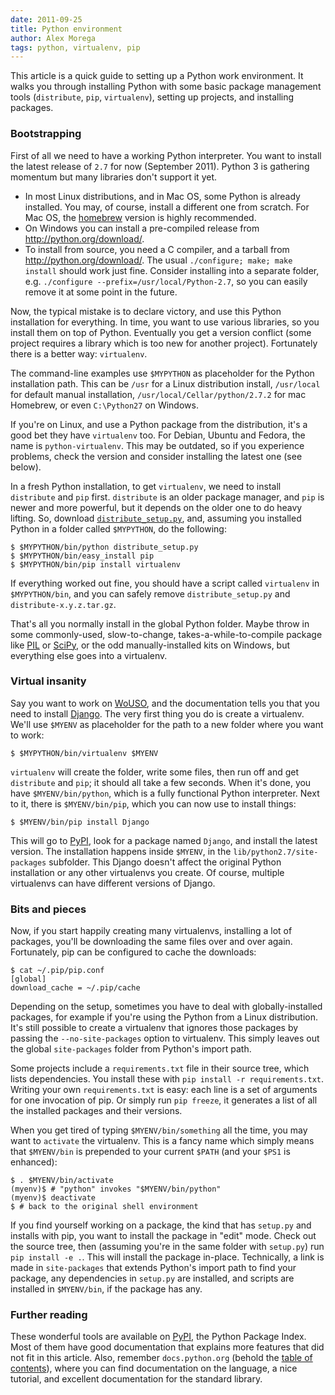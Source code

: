 ```yaml
---
date: 2011-09-25
title: Python environment
author: Alex Morega
tags: python, virtualenv, pip
---
```


This article is a quick guide to setting up a Python work environment.  It
walks you through installing Python with some basic package management tools
(`distribute`, `pip`, `virtualenv`), setting up projects, and installing
packages.

### Bootstrapping

First of all we need to have a working Python interpreter. You want to
install the latest release of `2.7` for now (September 2011). Python 3
is gathering momentum but many libraries don't support it yet.

* In most Linux distributions, and in Mac OS, some Python is
  already installed. You may, of course, install a different one from
  scratch. For Mac OS, the [homebrew][] version is highly recommended.
* On Windows you can install a pre-compiled release from
  <http://python.org/download/>.
* To install from source, you need a C compiler, and a tarball from
  <http://python.org/download/>. The usual `./configure; make; make
  install` should work just fine. Consider installing into a separate
  folder, e.g. `./configure --prefix=/usr/local/Python-2.7`, so you can
  easily remove it at some point in the future.

Now, the typical mistake is to declare victory, and use this Python
installation for everything. In time, you want to use various libraries,
so you install them on top of Python. Eventually you get a version
conflict (some project requires a library which is too new for another
project). Fortunately there is a better way: `virtualenv`.

The command-line examples use `$MYPYTHON` as placeholder for the Python
installation path. This can be `/usr` for a Linux distribution install,
`/usr/local` for default manual installation,
`/usr/local/Cellar/python/2.7.2` for mac Homebrew, or even `C:\Python27`
on Windows.

If you're on Linux, and use a Python package from the distribution, it's
a good bet they have `virtualenv` too. For Debian, Ubuntu and Fedora, the
name is `python-virtualenv`. This may be outdated, so if you experience
problems, check the version and consider installing the latest one (see
below).

In a fresh Python installation, to get `virtualenv`, we need to install
`distribute` and `pip` first. `distribute` is an older package manager,
and `pip` is newer and more powerful, but it depends on the older one to
do heavy lifting. So, download
[`distribute_setup.py`][distribute-setup], and, assuming you installed
Python in a folder called `$MYPYTHON`, do the following:

    $ $MYPYTHON/bin/python distribute_setup.py
    $ $MYPYTHON/bin/easy_install pip
    $ $MYPYTHON/bin/pip install virtualenv

If everything worked out fine, you should have a script called
`virtualenv` in `$MYPYTHON/bin`, and you can safely remove
`distribute_setup.py` and `distribute-x.y.z.tar.gz`.

That's all you normally install in the global Python folder. Maybe throw
in some commonly-used, slow-to-change, takes-a-while-to-compile package
like [PIL][] or [SciPy][], or the odd manually-installed kits on
Windows, but everything else goes into a virtualenv.

[homebrew]: http://brew.sh/
[distribute-setup]: http://python-distribute.org/distribute_setup.py
[pil]: http://www.pythonware.com/products/pil/
[scipy]: http://www.scipy.org/


### Virtual insanity

Say you want to work on [WoUSO][], and the documentation tells you that
you need to install [Django][]. The very first thing you do is create a
virtualenv. We'll use `$MYENV` as placeholder for the path to a new
folder where you want to work:

    $ $MYPYTHON/bin/virtualenv $MYENV

`virtualenv` will create the folder, write some files, then run off and
get `distribute` and `pip`; it should all take a few seconds. When it's
done, you have `$MYENV/bin/python`, which is a fully functional Python
interpreter. Next to it, there is `$MYENV/bin/pip`, which you can now
use to install things:

    $ $MYENV/bin/pip install Django

This will go to [PyPI][], look for a package named `Django`, and install
the latest version. The installation happens inside `$MYENV`, in the
`lib/python2.7/site-packages` subfolder. This Django doesn't affect the
original Python installation or any other virtualenvs you create. Of
course, multiple virtualenvs can have different versions of Django.


### Bits and pieces

Now, if you start happily creating many virtualenvs, installing a lot of
packages, you'll be downloading the same files over and over again.
Fortunately, pip can be configured to cache the downloads:

    $ cat ~/.pip/pip.conf
    [global]
    download_cache = ~/.pip/cache

Depending on the setup, sometimes you have to deal with
globally-installed packages, for example if you're using the Python from
a Linux distribution. It's still possible to create a virtualenv that
ignores those packages by passing the `--no-site-packages` option to
virtualenv. This simply leaves out the global `site-packages` folder
from Python's import path.

Some projects include a `requirements.txt` file in their source tree,
which lists dependencies. You install these with `pip install -r
requirements.txt`. Writing your own `requirements.txt` is easy: each
line is a set of arguments for one invocation of pip. Or simply run `pip
freeze`, it generates a list of all the installed packages and their
versions.

When you get tired of typing `$MYENV/bin/something` all the time, you
may want to `activate` the virtualenv. This is a fancy name which simply
means that `$MYENV/bin` is prepended to your current `$PATH` (and your
`$PS1` is enhanced):

    $ . $MYENV/bin/activate
    (myenv)$ # "python" invokes "$MYENV/bin/python"
    (myenv)$ deactivate
    $ # back to the original shell environment

If you find yourself working on a package, the kind that has `setup.py`
and installs with pip, you want to install the package in "edit" mode.
Check out the source tree, then (assuming you're in the same folder with
`setup.py`) run `pip install -e .`. This will install the package
in-place. Technically, a link is made in `site-packages` that extends
Python's import path to find your package, any dependencies in
`setup.py` are installed, and scripts are installed in `$MYENV/bin`, if
the package has any.

[wouso]: https://projects.rosedu.org/projects/wousodjango
[django]: https://www.djangoproject.com/
[pypi]: http://pypi.python.org/


### Further reading

These wonderful tools are available on [PyPI][], the Python Package
Index. Most of them have good documentation that explains more features
that did not fit in this article. Also, remember `docs.python.org`
(behold the [table of contents][]), where you can find documentation on
the language, a nice tutorial, and excellent documentation for the
standard library.

[table of contents]: http://docs.python.org/contents.html

